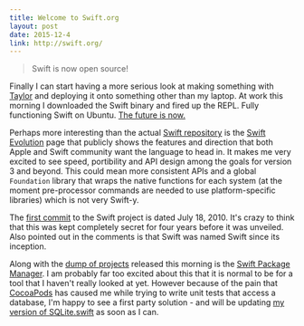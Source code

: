 ```yaml
---
title: Welcome to Swift.org
layout: post
date: 2015-12-4
link: http://swift.org/
---
```


> Swift is now open source!

Finally I can start having a more serious look at making something with [Taylor](https://github.com/izqui/Taylor) and deploying it onto something other than my laptop. At work this morning I downloaded the Swift binary and fired up the REPL. Fully functioning Swift on Ubuntu. [The future is now.](/2015/11/28/life-with-swift/)

Perhaps more interesting than the actual [Swift repository](https://github.com/apple/swift) is the [Swift Evolution](https://github.com/apple/swift-evolution) page that publicly shows the features and direction that both Apple and Swift community want the language to head in. It makes me very excited to see speed, portibility and API design among the goals for version 3 and beyond. This could mean more consistent APIs and a global `Foundation` library that wraps the native functions for each system (at the moment pre-processor commands are needed to use platform-specific libraries) which is not very Swift-y.

The [first commit](https://github.com/apple/swift/commit/18844bc65229786b96b89a9fc7739c0fc897905e) to the Swift project is dated July 18, 2010. It's crazy to think that this was kept completely secret for four years before it was unveiled. Also pointed out in the comments is that Swift was named Swift since its inception.

Along with the [dump of projects](https://github.com/apple) released this morning is the [Swift Package Manager](https://github.com/apple/swift-package-manager). I am probably far too excited about this that it is normal to be for a tool that I haven't really looked at yet. However because of the pain that [CocoaPods](https://cocoapods.org) has caused me while trying to write unit tests that access a database, I'm happy to see a first party solution - and will be updating [my version of SQLite.swift](https://github.com/JavaNut13/SQLite.swift) as soon as I can.